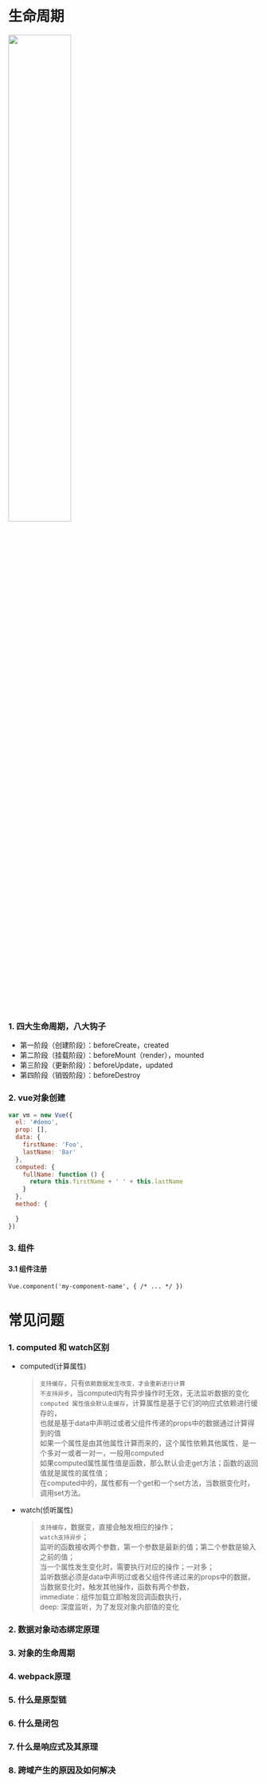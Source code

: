 # 生命周期

<img src="https://v2.cn.vuejs.org/images/lifecycle.png" width="50%"/>

### 1. 四大生命周期，八大钩子

- 第一阶段（创建阶段）：beforeCreate，created
- 第二阶段（挂载阶段）：beforeMount（render），mounted
- 第三阶段（更新阶段）：beforeUpdate，updated
- 第四阶段（销毁阶段）：beforeDestroy

### 2. vue对象创建

```javascript
var vm = new Vue({
  el: '#demo',
  prop: [],
  data: {
    firstName: 'Foo',
    lastName: 'Bar'
  },
  computed: {
    fullName: function () {
      return this.firstName + ' ' + this.lastName
    }
  },
  method: {
      
  }
})
```

### 3. 组件

#### 3.1 组件注册

`Vue.component('my-component-name', { /* ... */ })`



# 常见问题

### 1. computed 和 watch区别

- computed(计算属性)

  > `支持缓存`，只有`依赖数据发生改变，才会重新进行计算`  
  > `不支持异步`，当computed内有异步操作时无效，无法监听数据的变化  
  > `computed 属性值会默认走缓存`，计算属性是基于它们的响应式依赖进行缓存的，  
  > 也就是基于data中声明过或者父组件传递的props中的数据通过计算得到的值  
  > 如果一个属性是由其他属性计算而来的，这个属性依赖其他属性，是一个多对一或者一对一，一般用computed  
  > 如果computed属性属性值是函数，那么默认会走get方法；函数的返回值就是属性的属性值；  
  > 在computed中的，属性都有一个get和一个set方法，当数据变化时，调用set方法。

- watch(侦听属性)

  > `支持缓存`，数据变，直接会触发相应的操作；  
  > `watch支持异步`；  
  > 监听的函数接收两个参数，第一个参数是最新的值；第二个参数是输入之前的值；  
  > 当一个属性发生变化时，需要执行对应的操作；一对多；  
  > 监听数据必须是data中声明过或者父组件传递过来的props中的数据，当数据变化时，触发其他操作，函数有两个参数，  
  > 	immediate：组件加载立即触发回调函数执行，  
  > 	deep: 深度监听，为了发现对象内部值的变化 

### 2. 数据对象动态绑定原理

### 3. 对象的生命周期

### 4. webpack原理

### 5. 什么是原型链

### 6. 什么是闭包

### 7. 什么是响应式及其原理

### 8. 跨域产生的原因及如何解决